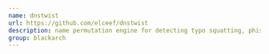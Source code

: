 ```yaml
---
name: dnstwist
url: https://github.com/elceef/dnstwist
description: name permutation engine for detecting typo squatting, phishing and corporate espionage. URL : https://github.com/elceef/dnstwist Groups : blackarch blackarch-scanner blackarch-recon
group: blackarch
---
```

